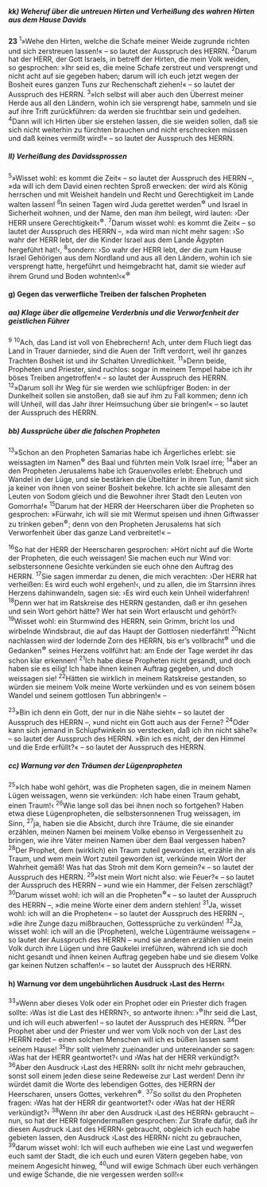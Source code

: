 ##### kk) Weheruf über die untreuen Hirten und Verheißung des wahren Hirten aus dem Hause Davids

__23__
<sup>1</sup>»Wehe den Hirten, welche die Schafe meiner Weide zugrunde richten und sich zerstreuen lassen!« – so lautet der Ausspruch des HERRN.
<sup>2</sup>Darum hat der HERR, der Gott Israels, in betreff der Hirten, die mein Volk weiden, so gesprochen: »Ihr seid es, die meine Schafe zerstreut und versprengt und nicht acht auf sie gegeben haben; darum will ich euch jetzt wegen der Bosheit eures ganzen Tuns zur Rechenschaft ziehen!« – so lautet der Ausspruch des HERRN.
<sup>3</sup>»Ich selbst will aber auch den Überrest meiner Herde aus all den Ländern, wohin ich sie versprengt habe, sammeln und sie auf ihre Trift zurückführen: da werden sie fruchtbar sein und gedeihen.
<sup>4</sup>Dann will ich Hirten über sie erstehen lassen, die sie weiden sollen, daß sie sich nicht weiterhin zu fürchten brauchen und nicht erschrecken müssen und daß keines vermißt wird!« – so lautet der Ausspruch des HERRN.

##### ll) Verheißung des Davidssprossen

<sup>5</sup>»Wisset wohl: es kommt die Zeit« – so lautet der Ausspruch des HERRN –, »da will ich dem David einen rechten Sproß erwecken: der wird als König herrschen und mit Weisheit handeln und Recht und Gerechtigkeit im Lande walten lassen!
<sup>6</sup>In seinen Tagen wird Juda gerettet werden<sup title="= Glück erleben">&#x2732;</sup> und Israel in Sicherheit wohnen, und der Name, den man ihm beilegt, wird lauten: ›Der HERR unsere Gerechtigkeit‹<sup title="= Hort des Heils">&#x2732;</sup>.
<sup>7</sup>Darum wisset wohl: es kommt die Zeit« – so lautet der Ausspruch des HERRN –, »da wird man nicht mehr sagen: ›So wahr der HERR lebt, der die Kinder Israel aus dem Lande Ägypten hergeführt hat!‹,
<sup>8</sup>sondern: ›So wahr der HERR lebt, der die zum Hause Israel Gehörigen aus dem Nordland und aus all den Ländern, wohin ich sie versprengt hatte, hergeführt und heimgebracht hat, damit sie wieder auf ihrem Grund und Boden wohnten!‹«<sup title="vgl. 16,14-15">&#x2732;</sup>

#### g) Gegen das verwerfliche Treiben der falschen Propheten

##### aa) Klage über die allgemeine Verderbnis und die Verworfenheit der geistlichen Führer

<sup>9</sup>
<sup>10</sup>Ach, das Land ist voll von Ehebrechern! Ach, unter dem Fluch liegt das Land in Trauer darnieder, sind die Auen der Trift verdorrt, weil ihr ganzes Trachten Bosheit ist und ihr Schalten Unredlichkeit.
<sup>11</sup>»Denn beide, Propheten und Priester, sind ruchlos: sogar in meinem Tempel habe ich ihr böses Treiben angetroffen!« – so lautet der Ausspruch des HERRN.
<sup>12</sup>»Darum soll ihr Weg für sie werden wie schlüpfriger Boden: in der Dunkelheit sollen sie anstoßen, daß sie auf ihm zu Fall kommen; denn ich will Unheil, will das Jahr ihrer Heimsuchung über sie bringen!« – so lautet der Ausspruch des HERRN.

##### bb) Aussprüche über die falschen Propheten

<sup>13</sup>»Schon an den Propheten Samarias habe ich Ärgerliches erlebt: sie weissagten im Namen<sup title="vgl. 2,8">&#x2732;</sup> des Baal und führten mein Volk Israel irre;
<sup>14</sup>aber an den Propheten Jerusalems habe ich Grauenvolles erlebt: Ehebruch und Wandel in der Lüge, und sie bestärken die Übeltäter in ihrem Tun, damit sich ja keiner von ihnen von seiner Bosheit bekehre. Ich achte sie allesamt den Leuten von Sodom gleich und die Bewohner ihrer Stadt den Leuten von Gomorrha!«
<sup>15</sup>Darum hat der HERR der Heerscharen über die Propheten so gesprochen: »Fürwahr, ich will sie mit Wermut speisen und ihnen Giftwasser zu trinken geben<sup title="vgl. 9,14">&#x2732;</sup>; denn von den Propheten Jerusalems hat sich Verworfenheit über das ganze Land verbreitet!« –

<sup>16</sup>So hat der HERR der Heerscharen gesprochen: »Hört nicht auf die Worte der Propheten, die euch weissagen! Sie machen euch nur Wind vor: selbstersonnene Gesichte verkünden sie euch ohne den Auftrag des HERRN.
<sup>17</sup>Sie sagen immerdar zu denen, die mich verachten: ›Der HERR hat verheißen: Es wird euch wohl ergehen!‹, und zu allen, die im Starrsinn ihres Herzens dahinwandeln, sagen sie: ›Es wird euch kein Unheil widerfahren!
<sup>18</sup>Denn wer hat im Ratskreise des HERRN gestanden, daß er ihn gesehen und sein Wort gehört hätte? Wer hat sein Wort erlauscht und gehört?‹
<sup>19</sup>Wisset wohl: ein Sturmwind des HERRN, sein Grimm, bricht los und wirbelnde Windsbraut, die auf das Haupt der Gottlosen niederfährt!
<sup>20</sup>Nicht nachlassen wird der lodernde Zorn des HERRN, bis er’s vollbracht<sup title="oder: bis er ihn völlig gestillt">&#x2732;</sup> und die Gedanken<sup title="oder: Entschlüsse">&#x2732;</sup> seines Herzens vollführt hat: am Ende der Tage werdet ihr das schon klar erkennen!
<sup>21</sup>Ich habe diese Propheten nicht gesandt, und doch haben sie es eilig! Ich habe ihnen keinen Auftrag gegeben, und doch weissagen sie!
<sup>22</sup>Hätten sie wirklich in meinem Ratskreise gestanden, so würden sie meinem Volk meine Worte verkünden und es von seinem bösen Wandel und seinem gottlosen Tun abbringen!« –

<sup>23</sup>»Bin ich denn ein Gott, der nur in die Nähe sieht« – so lautet der Ausspruch des HERRN –, »und nicht ein Gott auch aus der Ferne?
<sup>24</sup>Oder kann sich jemand in Schlupfwinkeln so verstecken, daß ich ihn nicht sähe?« – so lautet der Ausspruch des HERRN. »Bin ich es nicht, der den Himmel und die Erde erfüllt?« – so lautet der Ausspruch des HERRN.

##### cc) Warnung vor den Träumen der Lügenpropheten

<sup>25</sup>»Ich habe wohl gehört, was die Propheten sagen, die in meinem Namen Lügen weissagen, wenn sie verkünden: ›Ich habe einen Traum gehabt, einen Traum!‹
<sup>26</sup>Wie lange soll das bei ihnen noch so fortgehen? Haben etwa diese Lügenpropheten, die selbstersonnenen Trug weissagen, im Sinn,
<sup>27</sup>ja, haben sie die Absicht, durch ihre Träume, die sie einander erzählen, meinen Namen bei meinem Volke ebenso in Vergessenheit zu bringen, wie ihre Väter meinen Namen über dem Baal vergessen haben?
<sup>28</sup>Der Prophet, dem (wirklich) ein Traum zuteil geworden ist, erzähle ihn als Traum, und wem mein Wort zuteil geworden ist, verkünde mein Wort der Wahrheit gemäß! Was hat das Stroh mit dem Korn gemein?« – so lautet der Ausspruch des HERRN.
<sup>29</sup>»Ist mein Wort nicht also: wie Feuer?« – so lautet der Ausspruch des HERRN – »und wie ein Hammer, der Felsen zerschlägt?
<sup>30</sup>Darum wisset wohl: ich will an die Propheten<sup title="d.h. gegen die Propheten vorgehen">&#x2732;</sup>« – so lautet der Ausspruch des HERRN –, »die meine Worte einer dem andern stehlen!
<sup>31</sup>Ja, wisset wohl: ich will an die Propheten« – so lautet der Ausspruch des HERRN –, »die ihre Zunge dazu mißbrauchen, Gottessprüche zu verkünden!
<sup>32</sup>Ja, wisset wohl: ich will an die (Propheten), welche Lügenträume weissagen« – so lautet der Ausspruch des HERRN – »und sie anderen erzählen und mein Volk durch ihre Lügen und ihre Gaukelei irreführen, während ich sie doch nicht gesandt und ihnen keinen Auftrag gegeben habe und sie diesem Volke gar keinen Nutzen schaffen!« – so lautet der Ausspruch des HERRN.

#### h) Warnung vor dem ungebührlichen Ausdruck ›Last des Herrn‹

<sup>33</sup>»Wenn aber dieses Volk oder ein Prophet oder ein Priester dich fragen sollte: ›Was ist die Last des HERRN?‹, so antworte ihnen: ›<sup title="Was die Last sei?">&#x2732;</sup>Ihr seid die Last, und ich will euch abwerfen! – so lautet der Ausspruch des HERRN.
<sup>34</sup>Der Prophet aber und der Priester und wer vom Volk noch von der Last des HERRN redet – einen solchen Menschen will ich es büßen lassen samt seinem Hause!
<sup>35</sup>Ihr sollt vielmehr zueinander und untereinander so sagen: ›Was hat der HERR geantwortet?‹ und ›Was hat der HERR verkündigt?‹
<sup>36</sup>Aber den Ausdruck ›Last des HERRN‹ sollt ihr nicht mehr gebrauchen, sonst soll einem jeden diese seine Redeweise zur Last werden! Denn ihr würdet damit die Worte des lebendigen Gottes, des HERRN der Heerscharen, unsers Gottes, verkehren<sup title="oder: verdrehen">&#x2732;</sup>.
<sup>37</sup>So sollst du den Propheten fragen: ›Was hat der HERR dir geantwortet?‹ oder ›Was hat der HERR verkündigt?‹
<sup>38</sup>Wenn ihr aber den Ausdruck ›Last des HERRN‹ gebraucht – nun, so hat der HERR folgendermaßen gesprochen: Zur Strafe dafür, daß ihr diesen Ausdruck ›Last des HERRN‹ gebraucht, obgleich ich euch habe gebieten lassen, den Ausdruck ›Last des HERRN‹ nicht zu gebrauchen,
<sup>39</sup>darum wisset wohl: Ich will euch aufheben wie eine Last und wegwerfen euch samt der Stadt, die ich euch und euren Vätern gegeben habe, von meinem Angesicht hinweg,
<sup>40</sup>und will ewige Schmach über euch verhängen und ewige Schande, die nie vergessen werden soll!‹«
